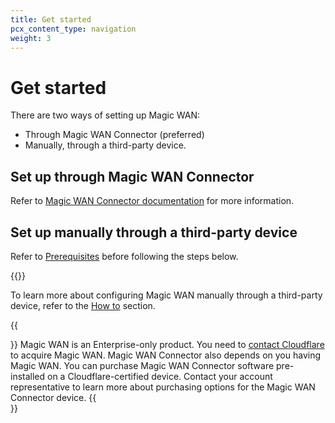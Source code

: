 ```yaml
---
title: Get started
pcx_content_type: navigation
weight: 3
---
```


# Get started

There are two ways of setting up Magic WAN: 
- Through Magic WAN Connector (preferred)
- Manually, through a third-party device.

## Set up through Magic WAN Connector

Refer to [Magic WAN Connector documentation](/magic-wan/connector/) for more information.

## Set up manually through a third-party device

Refer to [Prerequisites](/magic-wan/prerequisites/) before following the steps below.

{{<directory-listing>}}

To learn more about configuring Magic WAN manually through a third-party device, refer to the [How to](/magic-wan/how-to/) section.

{{<Aside type="note">}}
Magic WAN is an Enterprise-only product. You need to [contact Cloudflare](https://www.cloudflare.com/magic-wan/) to acquire Magic WAN. Magic WAN Connector also depends on you having Magic WAN. You can purchase Magic WAN Connector software pre-installed on a Cloudflare-certified device. Contact your account representative to learn more about purchasing options for the Magic WAN Connector device.
{{</Aside>}}